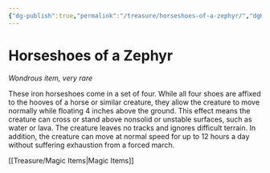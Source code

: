 ```yaml
---
{"dg-publish":true,"permalink":"/treasure/horseshoes-of-a-zephyr/","dgHomeLink":false,"dgPassFrontmatter":true}
---
```



# Horseshoes of a Zephyr

*Wondrous item, very rare*

These iron horseshoes come in a set of four. While all four shoes are affixed to the hooves of a horse or similar creature, they allow the creature to move normally while floating 4 inches above the ground. This effect means the creature can cross or stand above nonsolid or unstable surfaces, such as water or lava. The creature leaves no tracks and ignores difficult terrain. In addition, the creature can move at normal speed for up to 12 hours a day without suffering exhaustion from a forced march.


[[Treasure/Magic Items|Magic Items]]